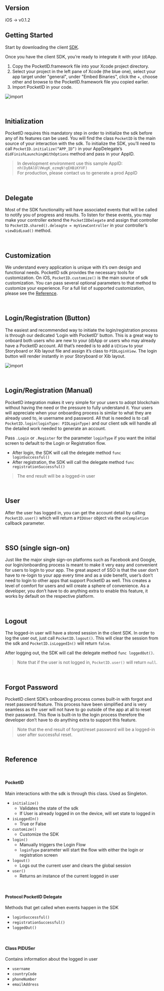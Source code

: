 ## Version
iOS -> v0.1.2

## Getting Started

Start by downloading the client [SDK](https://github.com/Serind/PocketID/releases/tag/v0.1.2-iOS-alpha).

Once you have the client SDK, you’re ready to integrate it with your (d)App.

1. Copy the PocketID.framework file into your Xcode project directory.
1. Select your project in the left pane of Xcode (the blue one), select your app target under "general", under "Embed Binaries", click the +, choose other and browse to the PocketID.framework file you copied earlier.
1. Import PocketID in your code.

![import](../assets/ios_import_sdk.jpg)

<br>

## Initialization

PocketID requires this mandatory step in order to 
initialize the sdk before any of its features can be used. 
You will find the class `PocketID` is the main source of your interaction with the sdk. 
To initialize the SDK, you’ll need to call `PocketID.initialize(“APP_ID”)` in your AppDelegate’s `didFinishLaunchingWithOptions` method and pass in your AppID.

> In development environment use this sample AppID:<br>
> `nh(DyBAlOlVWugK_ezmqN!qEHBiKYVF)`<br>
> For production, please contact us to generate a prod AppID

<br>

## Delegate

Most of the SDK functionality will have associated events that will be called to notify you of progress and results. 
To listen for these events, you may make your controller extend the `PocketIDDelegate` and assign that controller to `PocketID.shared().deleagte = myViewController` in your controller’s `viewDidLoad()` method.

<br>

## Customization
   
We understand every application is unique with it’s own design and functional needs. PocketID sdk provides the necessary tools for customization. 
On iOS, `PocketID.customize()` is the main source of sdk customization. You can pass several optional parameters to that method to customize your experience.
For a full list of supported customization, please see the [Reference](#reference).

<br>

## Login/Registration (Button)

The easiest and recommended way to initiate the login/registration process is through our dedicated ‘Login with PocketID’ button. 
This is a great way to onboard both users who are new to your (d)App or users who may already have a PocketID account. 
All that’s needed is to add a `UIView` to your Storyboard or Xib layout file and assign it’s class to `PIDLoginView`. 
The login button will render instantly in your Storyboard or Xib layout.

![import](../assets/ios_pocketid_buttons.png)

<br>

## Login/Registration (Manual)

PocketID integration makes it very simple for your users to adopt blockchain without having the need or the pressure to fully understand it. 
Your users will appreciate when your onboarding process is similar to what they are already used to, ie username and password. 
All that is needed is to call `PocketID.login(loginType: PIDLoginType)` and our client sdk will handle all the detailed work needed to generate an account.


Pass `.Login` or `.Register` for the parameter `loginType` if you want the initial screen to default to the Login or Registration flow.

* After login, the SDK will call the delegate method `func loginSuccessful()` <br/>
* After registration, the SDK will call the delegate method `func registrationSuccessful()`

> The end result will be a logged-in user

<br/>

## User

After the user has logged in, you can get the account detail by calling `PocketID.user()` which will return a `PIDUser` object via the `onCompletion` callback parameter.

<br>

## SSO (single sign-on)

Just like the major single sign-on platforms such as Facebook and Google, our login/onboarding process is meant to make it very easy and convenient for users to login to your app. 
The great aspect of SSO is that the user don’t have to re-login to your app every time and as a side benefit, user’s don’t need to login to other apps that support PocketID as well. 
This creates a level of comfort for users and will create a sphere of convenience. 
As a developer, you don’t have to do anything extra to enable this feature, it works by default on the respective platform.

<br>

## Logout

The logged-in user will have a stored session in the client SDK. In order to log the user out, just call `PocketID.logout()`. 
This will clear the session from the sdk and `PocketID.isLoggedIn()` will return `false`.

After logging out, the SDK will call the delegate method `func loggedOut()`.

> Note that if the user is not logged in, `PocketID.user()` will return `null`.

<br>

## Forgot Password

PocketID client SDK’s onboarding process comes built-in with forgot and reset password feature. 
This process have been simplified and is very seamless as the user will not have to go outside of the app at all to reset their password. 
This flow is built-in to the login process therefore the developer don’t have to do anything extra to support this feature. 

> Note that the end result of forgot/reset password will be a logged-in user after successful reset.

<br>

## Reference
<br>

#### PocketID

Main interactions with the sdk is through this class. Used as Singleton.

* `initialize()`
    * Validates the state of the sdk
    * If User is already logged in on the device, will set state to logged in
* `isLoggedIn()`
    * True or False
* `customize()`
    * Customize the SDK
* `login()`
    * Manually triggers the Login Flow
    * `loginType` parameter will start the flow with either the login or registration screen
* `logout()`
    * Logs out the current user and clears the global session
* `user()`
    * Returns an instance of the current logged in user

<br>

#### Protocol PocketID Delegate

Methods that get called when events happen in the SDK

* `loginSuccessful()`
* `registrationSuccessful()`
* `loggedOut()`

<br>

#### Class PIDUSer

Contains information about the logged in user

* `username`
* `countryCode`
* `phoneNumber`
* `emailAddress`

<br>